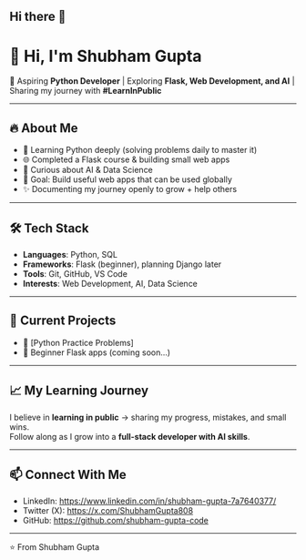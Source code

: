 ## Hi there 👋

# 👋 Hi, I'm Shubham Gupta  

🚀 Aspiring **Python Developer** | Exploring **Flask, Web Development, and AI** | Sharing my journey with **#LearnInPublic**  

---

## 🔥 About Me
- 🐍 Learning Python deeply (solving problems daily to master it)  
- 🌐 Completed a Flask course & building small web apps  
- 🤖 Curious about AI & Data Science
- 🎯 Goal: Build useful web apps that can be used globally  
- ✨ Documenting my journey openly to grow + help others  

---

## 🛠️ Tech Stack
- **Languages**: Python, SQL  
- **Frameworks**: Flask (beginner), planning Django later  
- **Tools**: Git, GitHub, VS Code  
- **Interests**: Web Development, AI, Data Science  

---

## 📂 Current Projects
- 📝 [Python Practice Problems]  
- 🌱 Beginner Flask apps (coming soon...)  

---

## 📈 My Learning Journey
I believe in **learning in public** → sharing my progress, mistakes, and small wins.  
Follow along as I grow into a **full-stack developer with AI skills**.  

---

## 📫 Connect With Me
- LinkedIn: https://www.linkedin.com/in/shubham-gupta-7a7640377/
- Twitter (X): https://x.com/ShubhamGupta808
- GitHub: https://github.com/shubham-gupta-code

---

⭐️ From Shubham Gupta
